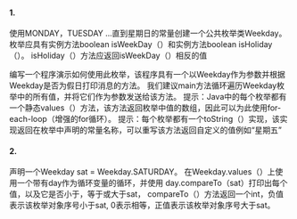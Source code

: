 #### 1.
使用MONDAY，TUESDAY ...直到星期日的常量创建一个公共枚举类Weekday。
枚举应具有实例方法boolean isWeekDay（）和实例方法boolean isHoliday（）。 
isHoliday（）方法应返回isWeekDay（）相反的值

编写一个程序演示如何使用此枚举，该程序具有一个以Weekday作为参数并根据Weekday是否为假日打印消息的方法。
我们建议main方法循环遍历Weekday枚举中的所有值，并将它们作为参数发送给该方法。
提示：Java中的每个枚举都有一个静态values（）方法，该方法返回枚举中值的数组，因此可以为此使用for-each-loop（增强的for循环）。
提示：每个枚举都有一个toString（）实现，该实现返回在枚举中声明的常量名称，可以重写该方法返回自定义的值例如“星期五”

#### 2.
声明一个Weekday sat = Weekday.SATURDAY。
在Weekday.values（）上使用一个带有day作为循环变量的循环，并使用 day.compareTo（sat）打印出每个值，以及它是否小于，等于或大于sat，
compareTo（）方法返回一个int，负值表示该枚举对象序号小于sat, 0表示相等，正值表示该枚举对象序号大于sat。